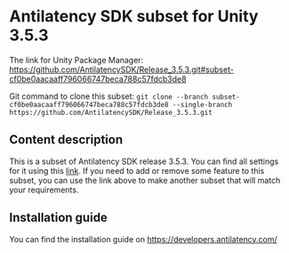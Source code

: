 # Antilatency SDK subset for Unity 3.5.3

The link for Unity Package Manager: https://github.com/AntilatencySDK/Release_3.5.3.git#subset-cf0be0aacaaff796066747beca788c57fdcb3de8

Git command to clone this subset: `git clone --branch subset-cf0be0aacaaff796066747beca788c57fdcb3de8 --single-branch https://github.com/AntilatencySDK/Release_3.5.3.git`

## Content description

This is a subset of Antilatency SDK release 3.5.3. You can find all settings for it using this [link](https://developers.antilatency.com/Sdk/Configurator_en.html#{"Libraries":{"AltEnvironmentArbitrary2D":true,"AltEnvironmentHorizontalGrid":true,"AltEnvironmentPillars":true,"AltEnvironmentSelector":true,"AltTracking":true,"Bracer":true,"DeviceNetwork":true,"HardwareExtensionInterface":true,"RadioMetrics":true,"StorageClient":true,"TrackingAlignment":true},"OS":{"Android":{"aar":true},"Linux":{"x86_64":true},"WindowsDesktop":{"x64":true,"x86":true},"WindowsUWP":{"arm64-v8a":true,"armeabi-v7a":true,"x64":true}},"Release":"3.5.3","Target":"Unity","TargetSettings":{"MathTypes":"UnityEngine.Math","UnityComponents":false,"UnityVersion":"2019.x"}}). If you need to add or remove some feature to this subset, you can use the link above to make another subset that will match your requirements.

## Installation guide

You can find the installation guide on https://developers.antilatency.com/